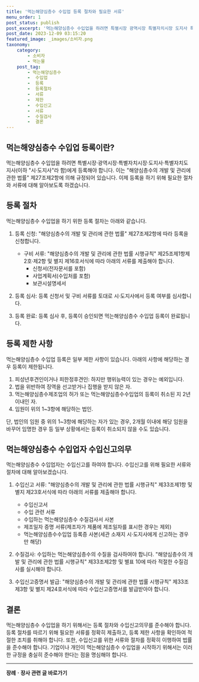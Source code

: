 ```yaml
---
title: '먹는해양심층수 수입업 등록 절차와 필요한 서류'
menu_order: 1
post_status: publish
post_excerpt: '먹는해양심층수 수입업을 하려면 특별시장 광역시장 특별자치시장 도지사 특별자치도지사 이하  시 도지사 라 함 에게 등록해야 합니다. 이는  해양심층수의 개발 및 관리에 관한 법률  제27조제2항에 의해 규정되어 있습니다. 이제 등록을 하기 위해 필요한 절차와 서류에 대해 알아보도록 하겠습니다.'
post_date: 2023-12-09 03:15:20
featured_image: _images/소비자.png
taxonomy:
    category:
        - 소비자
        - 먹는물
    post_tag:
        - 먹는해양심층수
        -  수입업
        -  등록
        -  등록절차
        -  서류
        -  제한
        -  수입신고
        -  서류
        -  수질검사
        -  결론
---
```



## 먹는해양심층수 수입업 등록이란?

먹는해양심층수 수입업을 하려면 특별시장·광역시장·특별자치시장·도지사·특별자치도지사(이하 "시·도지사"라 함)에게 등록해야 합니다. 이는 "해양심층수의 개발 및 관리에 관한 법률" 제27조제2항에 의해 규정되어 있습니다. 이제 등록을 하기 위해 필요한 절차와 서류에 대해 알아보도록 하겠습니다.

## 등록 절차

먹는해양심층수 수입업을 하기 위한 등록 절차는 아래와 같습니다.

1. 등록 신청: "해양심층수의 개발 및 관리에 관한 법률" 제27조제2항에 따라 등록을 신청합니다.
   - 구비 서류: "해양심층수의 개발 및 관리에 관한 법률 시행규칙" 제25조제1항제2호·제2항 및 별지 제16호서식에 따라 아래의 서류를 제출해야 합니다.
     - 신청서(전자문서를 포함)
     - 사업계획서(수입처를 포함)
     - 보관시설명세서
   
2. 등록 심사: 등록 신청서 및 구비 서류를 토대로 시·도지사에서 등록 여부를 심사합니다.

3. 등록 완료: 등록 심사 후, 등록이 승인되면 먹는해양심층수 수입업 등록이 완료됩니다.

## 등록 제한 사항

먹는해양심층수 수입업 등록은 일부 제한 사항이 있습니다. 아래의 사항에 해당하는 경우 등록이 제한됩니다.

1. 피성년후견인이거나 피한정후견인: 하지만 행위능력이 있는 경우는 예외입니다.
2. 법을 위반하여 징역을 선고받거나 집행을 받지 않은 자.
3. 먹는해양심층수제조업의 허가 또는 먹는해양심층수수입업의 등록이 취소된 지 2년 이내인 자.
4. 임원이 위의 1~3항에 해당하는 법인.

단, 법인의 임원 중 위의 1~3항에 해당하는 자가 있는 경우, 2개월 이내에 해당 임원을 바꾸어 임명한 경우 등 일부 상황에서는 등록이 취소되지 않을 수도 있습니다.

## 먹는해양심층수 수입업자 수입신고의무

먹는해양심층수 수입업자는 수입신고를 하여야 합니다. 수입신고를 위해 필요한 서류와 절차에 대해 알아보겠습니다.

1. 수입신고 서류: "해양심층수의 개발 및 관리에 관한 법률 시행규칙" 제33조제1항 및 별지 제23호서식에 따라 아래의 서류를 제출해야 합니다.
   - 수입신고서
   - 수입 관련 서류
   - 수입하는 먹는해양심층수 수질검사서 사본
   - 제조일자 증명 서류(제조자가 제품에 제조일자를 표시한 경우는 제외)
   - 먹는해양심층수수입업 등록증 사본(세관 소재지 시·도지사에게 신고하는 경우만 해당)

2. 수질검사: 수입하는 먹는해양심층수의 수질을 검사하여야 합니다. "해양심층수의 개발 및 관리에 관한 법률 시행규칙" 제33조제2항 및 별표 10에 따라 적절한 수질검사를 실시해야 합니다.

3. 수입신고증명서 발급: "해양심층수의 개발 및 관리에 관한 법률 시행규칙" 제33조제3항 및 별지 제24호서식에 따라 수입신고증명서를 발급받아야 합니다.

## 결론

먹는해양심층수 수입업을 하기 위해서는 등록 절차와 수입신고의무를 준수해야 합니다. 등록 절차를 따르기 위해 필요한 서류를 정확히 제출하고, 등록 제한 사항을 확인하여 적절한 조치를 취해야 합니다. 또한, 수입신고를 위한 서류와 절차를 정확히 이행하여 법률을 준수해야 합니다. 기업이나 개인이 먹는해양심층수 수입업을 시작하기 위해서는 이러한 규정을 충실히 준수해야 한다는 점을 명심해야 합니다.
<!-- wp:separator -->
<hr class="wp-block-separator has-alpha-channel-opacity"/>
<!-- /wp:separator -->

<!-- wp:group {"backgroundColor":"base","layout":{"type":"constrained"}} -->
<div class="wp-block-group has-base-background-color has-background"><!-- wp:paragraph {"align":"center","fontSize":"medium"} -->
<p class="has-text-align-center has-large-font-size"><strong>장례ㆍ장사 관련 글 바로가기</strong></p>
<!-- /wp:paragraph -->


<!-- wp:latest-posts
{"categories":[{"id":1553,"count":19,"description":"","link":"https://uknowlaw.com/category/%ec%9e%a5%eb%a1%80%e3%86%8d%ec%9e%a5%ec%82%ac/","name":"장례ㆍ장사","slug":"장례ㆍ장사","taxonomy":"category","parent":0,"meta":[],"_links":{"self":[{"href":"https://uknowlaw.com/wp-json/wp/v2/categories/1553"}],"collection":[{"href":"https://uknowlaw.com/wp-json/wp/v2/categories"}],"about":[{"href":"https://uknowlaw.com/wp-json/wp/v2/taxonomies/category"}],"wp:post_type":[{"href":"https://uknowlaw.com/wp-json/wp/v2/posts?categories=1553"}],"curies":[{"name":"wp","href":"https://api.w.org/{rel}","templated":true}]}}],"postsToShow":100,"excerptLength":28,"postLayout":"grid","columns":2,"featuredImageAlign":"left","featuredImageSizeSlug":"large","fontSize":"small"} /--></div>
<!-- /wp:group -->
